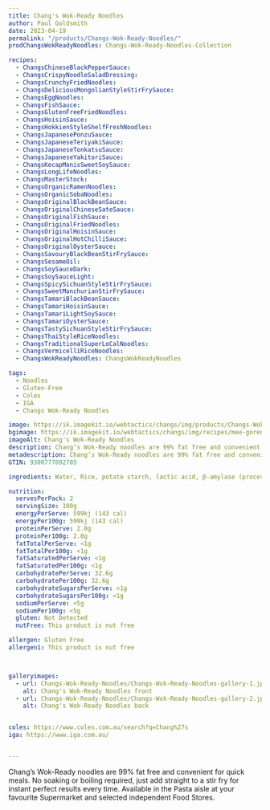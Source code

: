 ```yaml
---
title: Chang's Wok-Ready Noodles
author: Paul Goldsmith
date: 2023-04-19
permalink: "/products/Changs-Wok-Ready-Noodles/"
prodChangsWokReadyNoodles: Changs-Wok-Ready-Noodles-Collection

recipes:
  - ChangsChineseBlackPepperSauce:
  - ChangsCrispyNoodleSaladDressing:
  - ChangsCrunchyFriedNoodles:
  - ChangsDeliciousMongolianStyleStirFrySauce:
  - ChangsEggNoodles:
  - ChangsFishSauce:
  - ChangsGlutenFreeFriedNoodles:
  - ChangsHoisinSauce:
  - ChangsHokkienStyleShelfFreshNoodles:
  - ChangsJapanesePonzuSauce:
  - ChangsJapaneseTeriyakiSauce:
  - ChangsJapaneseTonkatsuSauce:
  - ChangsJapaneseYakitoriSauce:
  - ChangsKecapManisSweetSoySauce:
  - ChangsLongLifeNoodles:
  - ChangsMasterStock:
  - ChangsOrganicRamenNoodles:
  - ChangsOrganicSobaNoodles:
  - ChangsOriginalBlackBeanSauce:
  - ChangsOriginalChineseSateSauce:
  - ChangsOriginalFishSauce:
  - ChangsOriginalFriedNoodles:
  - ChangsOriginalHoisinSauce:
  - ChangsOriginalHotChilliSauce:
  - ChangsOriginalOysterSauce:
  - ChangsSavouryBlackBeanStirFrySauce:
  - ChangsSesameOil:
  - ChangsSoySauceDark:
  - ChangsSoySauceLight:
  - ChangsSpicySichuanStyleStirFrySauce:
  - ChangsSweetManchurianStirFrySauce:
  - ChangsTamariBlackBeanSauce:
  - ChangsTamariHoisinSauce:
  - ChangsTamariLightSoySauce:
  - ChangsTamariOysterSauce:
  - ChangsTastySichuanStyleStirFrySauce:
  - ChangsThaiStyleRiceNoodles:
  - ChangsTraditionalSuperLoCalNoodles:
  - ChangsVermicelliRiceNoodles:
  - ChangsWokReadyNoodles: ChangsWokReadyNoodles

tags:
  - Noodles
  - Gluten-Free
  - Coles
  - IGA
  - Changs Wok-Ready Noodles

image: https://ik.imagekit.io/webtactics/changs/img/products/Changs-Wok-Ready-Noodles/Changs-Wok-Ready-Noodles-1200x1200.jpg
bgimage: https://ik.imagekit.io/webtactics/changs/img/recipes/mee-goreng-special-fried-noodles/mee-goreng-special-fried-noodles-landscape-1.jpg
imageAlt: Chang's Wok-Ready Noodles
description: Chang’s Wok-Ready noodles are 99% fat free and convenient for quick meals.  No soaking or boiling required, just add straight to a stir fry for instant perfect results every time.
metadescription: Chang’s Wok-Ready noodles are 99% fat free and convenient for quick meals.  No soaking or boiling required, just add straight to a stir fry for instant perfect results every time.
GTIN: 9300777092705

ingredients: Water, Rice, potato starch, lactic acid, β-amylase (processing aid)

nutrition:
  servesPerPack: 2
  servingSize: 100g
  energyPerServe: 599kj (143 cal)
  energyPer100g: 599kj (143 cal)
  proteinPerServe: 2.0g
  proteinPer100g: 2.0g
  fatTotalPerServe: <1g
  fatTotalPer100g: <1g
  fatSaturatedPerServe: <1g
  fatSaturatedPer100g: <1g
  carbohydratePerServe: 32.6g
  carbohydratePer100g: 32.6g
  carbohydrateSugarsPerServe: <1g
  carbohydrateSugarsPer100g: <1g
  sodiumPerServe: <5g
  sodiumPer100g: <5g
  gluten: Not Detected
  nutFree: This product is nut free

allergen: Gluten Free
allergen1: This product is nut free



galleryimages:
  - url: Changs-Wok-Ready-Noodles/Changs-Wok-Ready-Noodles-gallery-1.jpg
    alt: Chang's Wok-Ready Noodles front
  - url: Changs-Wok-Ready-Noodles/Changs-Wok-Ready-Noodles-gallery-2.jpg
    alt: Chang's Wok-Ready Noodles back


coles: https://www.coles.com.au/search?q=Chang%27s
iga: https://www.iga.com.au/


---
```




Chang’s Wok-Ready noodles are 99% fat free and convenient for quick meals.  No soaking or boiling required, just add straight to a stir fry for instant perfect results every time.  Available in the Pasta aisle at your favourite Supermarket and selected independent Food Stores.
